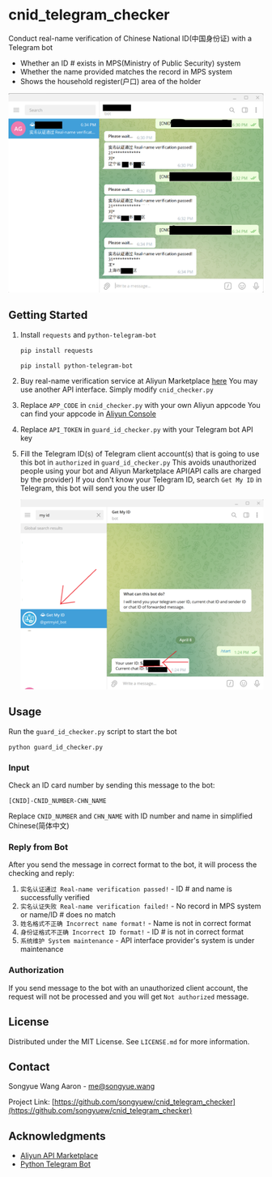 # cnid_telegram_checker
Conduct real-name verification of Chinese National ID(中国身份证) with a Telegram bot

  - Whether an ID # exists in MPS(Ministry of Public Security) system
  - Whether the name provided matches the record in MPS system
  - Shows the household register(户口) area of the holder

![demo](/img/demo.png)

## Getting Started
  1. Install `requests` and `python-telegram-bot`
  
     ```
     pip install requests
     ```
     ```
     pip install python-telegram-bot
     ```
  3. Buy real-name verification service at Aliyun Marketplace [here](https://market.aliyun.com/products/57000002/cmapi022049.html?spm=5176.730005.result.18.59353524AT5PSu&innerSource=search_%E8%BA%AB%E4%BB%BD%E8%AF%81#sku=yuncode1604900000)
     You may use another API interface. Simply modify `cnid_checker.py`
  5. Replace `APP_CODE` in `cnid_checker.py` with your own Aliyun appcode
     You can find your appcode in [Aliyun Console](account.aliyun.com)
  5. Replace `API_TOKEN` in `guard_id_checker.py` with your Telegram bot API key
  6. Fill the Telegram ID(s) of Telegram client account(s) that is going to use this bot in `authorized` in `guard_id_checker.py`
     This avoids unauthorized people using your bot and Aliyun Marketplace API(API calls are charged by the provider)
     If you don't know your Telegram ID, search ```Get My ID``` in Telegram, this bot will send you the user ID
     
     ![userid](/img/useridpng.png)
     
## Usage

Run the `guard_id_checker.py` script to start the bot

```
python guard_id_checker.py
```

### Input
Check an ID card number by sending this message to the bot:
```
[CNID]-CNID_NUMBER-CHN_NAME
```
Replace `CNID_NUMBER` and `CHN_NAME` with ID number and name in simplified Chinese(简体中文)

### Reply from Bot
After you send the message in correct format to the bot, it will process the checking and reply:
   1. `实名认证通过 Real-name verification passed!` - ID # and name is successfully verified
   2. `实名认证失败 Real-name verification failed!` - No record in MPS system or name/ID # does no match
   3. `姓名格式不正确 Incorrect name format!` - Name is not in correct format
   4. `身份证格式不正确 Incorrect ID format!` - ID # is not in correct format
   5. `系统维护 System maintenance` - API interface provider's system is under maintenance

### Authorization
If you send message to the bot with an unauthorized client account, the request will not be processed and you will get `Not authorized` message. 

<!-- LICENSE -->

## License

Distributed under the MIT License. See `LICENSE.md` for more information.

<!-- CONTACT -->

## Contact

Songyue Wang Aaron - me@songyue.wang

Project Link: [https://github.com/songyuew/cnid_telegram_checker](https://github.com/songyuew/cnid_telegram_checker)

<!-- ACKNOWLEDGMENTS -->

## Acknowledgments

- [Aliyun API Marketplace](https://market.aliyun.com/products/57000002/cmapi022049.html?spm=5176.730005.result.18.59353524AT5PSu&innerSource=search_%E8%BA%AB%E4%BB%BD%E8%AF%81#sku=yuncode1604900000)
- [Python Telegram Bot](https://github.com/python-telegram-bot/python-telegram-bot)
